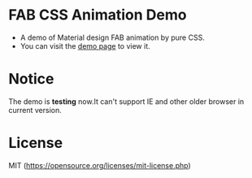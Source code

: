 # FAB CSS Animation Demo
- A demo of Material design FAB animation by pure CSS.
- You can visit the [demo page](https://zhang-kai.github.io/fab-css-animation-demo/demo.html) to view it.

# Notice
The demo is **testing** now.It can't support IE and other older browser in current version.

# License
MIT (https://opensource.org/licenses/mit-license.php)
